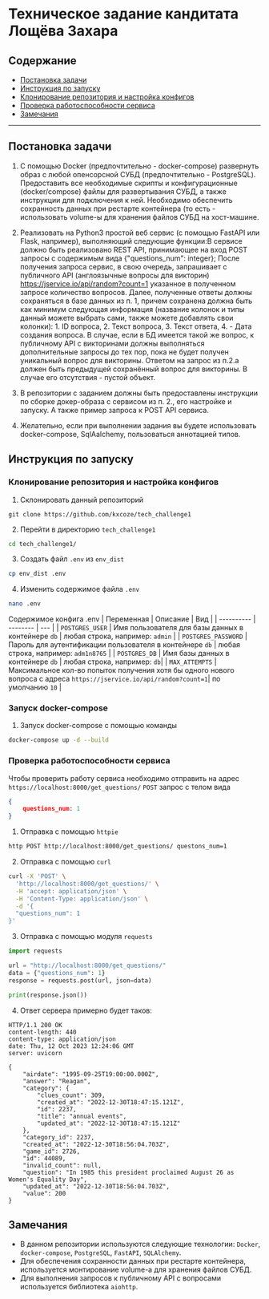 # Техническое задание кандитата Лощёва Захара
## Содержание
- [Постановка задачи](#постановка-задачи)
- [Инструкция по запуску](#инструкция-по-запуску)
- [Клонирование репозитория и настройка конфигов](#клонирование-репозитория-и-настройка-конфигов)
- [Проверка работоспособности сервиса](#проверка-работоспособности-сервиса)
- [Замечания](#замечания)

---

## Постановка задачи
1. С помощью Docker (предпочтительно - docker-compose) развернуть образ с любой опенсорсной СУБД (предпочтительно - PostgreSQL). Предоставить все необходимые скрипты и конфигурационные (docker/compose) файлы для развертывания СУБД, а также инструкции для подключения к ней. Необходимо обеспечить сохранность данных при рестарте контейнера (то есть - использовать volume-ы для хранения файлов СУБД на хост-машине.
2. Реализовать на Python3 простой веб сервис (с помощью FastAPI или Flask, например), выполняющий следующие функции:В сервисе должно быть реализовано REST API, принимающее на вход POST запросы с содержимым вида {"questions_num": integer}; После получения запроса сервис, в свою очередь, запрашивает с публичного API (англоязычные вопросы для викторин) https://jservice.io/api/random?count=1 указанное в полученном запросе количество вопросов.
Далее, полученные ответы должны сохраняться в базе данных из п. 1, причем сохранена должна быть как минимум следующая информация (название колонок и типы данный можете выбрать сами, также можете добавлять свои колонки): 1. ID вопроса, 2. Текст вопроса, 3. Текст ответа, 4. - Дата создания вопроса. В случае, если в БД имеется такой же вопрос, к публичному API с викторинами должны выполняться дополнительные запросы до тех пор, пока не будет получен уникальный вопрос для викторины.
Ответом на запрос из п.2.a должен быть предыдущей сохранённый вопрос для викторины. В случае его отсутствия - пустой объект.

3. В репозитории с заданием должны быть предоставлены инструкции по сборке докер-образа с сервисом из п. 2., его настройке и запуску. А также пример запроса к POST API сервиса.

4. Желательно, если при выполнении задания вы будете использовать docker-compose, SqlAalchemy,  пользоваться аннотацией типов.


## Инструкция по запуску
### Клонирование репозитория и настройка конфигов
1. Склонировать данный репозиторий 
```git
git clone https://github.com/kxcoze/tech_challenge1
```
2. Перейти в директорию `tech_challenge1`
```bash
cd tech_challenge1/
```
3. Создать файл `.env` из `env_dist`
```bash
cp env_dist .env
```
4. Изменить содержимое файла `.env`
```bash
nano .env
```
Содержимое конфига .env
| Переменная | Описание | Вид |
| ---------- | -------- | --- |
| `POSTGRES_USER` | Имя пользователя для базы данных в контейнере `db` | любая строка, например: `admin` |
| `POSTGRES_PASSWORD` | Пароль для аутентификации пользователя в контейнере `db` | любая строка, например: `adm1n8765` |
| `POSTGRES_DB` | Имя базы данных в контейнере `db` | любая строка, например: `db`|
| `MAX_ATTEMPTS` | Максимальное кол-во попыток получения хотя бы одного нового вопроса с адреса `https://jservice.io/api/random?count=1`| по умолчанию `10` |
### Запуск docker-compose
1. Запуск docker-compose с помощью команды
```bash
docker-compose up -d --build
```

### Проверка работоспособности сервиса
Чтобы проверить работу сервиса необходимо отправить на адрес `https://localhost:8000/get_questions/` `POST` запрос с телом вида
```json
{
    questions_num: 1
}
```
1. Отправка с помощью `httpie`
```bash
http POST http://localhost:8000/get_questions/ questons_num=1
```
2. Отправка с помощью `curl`
```bash
curl -X 'POST' \
  'http://localhost:8000/get_questions/' \
  -H 'accept: application/json' \
  -H 'Content-Type: application/json' \
  -d '{
  "questions_num": 1
}'
```
3. Отправка с помощью модуля `requests`
```py
import requests

url = "http://localhost:8000/get_questions/"
data = {"questions_num": 1}
response = requests.post(url, json=data)

print(response.json())
```

4. Ответ сервера примерно будет таков:
```http
HTTP/1.1 200 OK
content-length: 440
content-type: application/json
date: Thu, 12 Oct 2023 12:24:06 GMT
server: uvicorn

{
    "airdate": "1995-09-25T19:00:00.000Z",
    "answer": "Reagan",
    "category": {
        "clues_count": 309,
        "created_at": "2022-12-30T18:47:15.121Z",
        "id": 2237,
        "title": "annual events",
        "updated_at": "2022-12-30T18:47:15.121Z"
    },
    "category_id": 2237,
    "created_at": "2022-12-30T18:56:04.703Z",
    "game_id": 2726,
    "id": 44089,
    "invalid_count": null,
    "question": "In 1985 this president proclaimed August 26 as Women's Equality Day",
    "updated_at": "2022-12-30T18:56:04.703Z",
    "value": 200
}

```

## Замечания
* В данном репозитории используются следующие технологии: `Docker`, `docker-compose`, `PostgreSQL`, `FastAPI`, `SQLAlchemy`.
* Для обеспечения сохранности данных при рестарте контейнера, используется монтирование volume-а для хранения файлов СУБД.
* Для выполнения запросов к публичному API с вопросами используется библиотека `aiohttp`.

